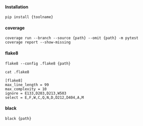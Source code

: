 #### Installation
```
pip install {toolname}
```

#### coverage
```
coverage run --branch --source {path} --omit {path} -m pytest
coverage report --show-missing
```

#### flake8
```
flake8 --config .flake8 {path}
```

```
cat .flake8

[flake8]
max_line_length = 99
max_complexity = 10
ignore = E133,D203,D213,W503
select = E,F,W,C,Q,N,D,D212,D404,A,M
```

#### black
```
black {path}
```